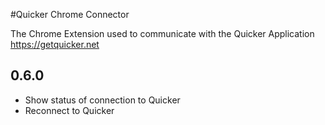 #Quicker Chrome Connector

The Chrome Extension used to communicate with the Quicker Application
https://getquicker.net


## 0.6.0
- Show status of connection to Quicker
- Reconnect to Quicker 